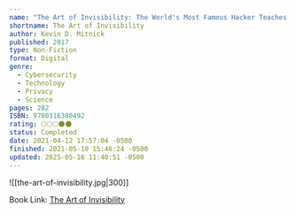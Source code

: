 ```yaml
---
name: "The Art of Invisibility: The World's Most Famous Hacker Teaches You How to Be Safe in the Age of Big Brother and Big Data"
shortname: The Art of Invisibility
author: Kevin D. Mitnick
published: 2017
type: Non-Fiction
format: Digital
genre:
  - Cybersecurity
  - Technology
  - Privacy
  - Science
pages: 282
ISBN: 9780316380492
rating: 🌕🌕🌕🌑🌑
status: Completed
date: 2021-04-12 17:57:04 -0500
finished: 2021-05-10 15:46:24 -0500
updated: 2025-05-16 11:40:51 -0500
---
```


![[the-art-of-invisibility.jpg|300]]

Book Link: [The Art of Invisibility](https://www.goodreads.com/book/show/30363785-the-art-of-invisibility)
